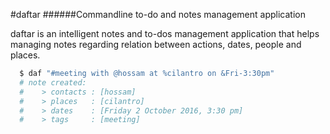 #daftar
######Commandline to-do and notes management application

daftar is an intelligent notes and to-dos management application that helps
managing notes regarding relation between actions, dates, people and places.


``` bash
  $ daf "#meeting with @hossam at %cilantro on &Fri-3:30pm"
  # note created:
  #    > contacts : [hossam]
  #    > places   : [cilantro]
  #    > dates    : [Friday 2 October 2016, 3:30 pm]
  #    > tags     : [meeting]
```
